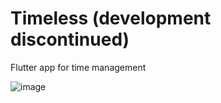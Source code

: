 # Timeless (development discontinued)

Flutter app for time management

![image](https://user-images.githubusercontent.com/29425008/83359188-edd84c80-a378-11ea-85bc-b266d1dbb5bb.png)
